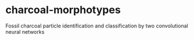 # charcoal-morphotypes
Fossil charcoal particle identification and classification by two convolutional neural networks
